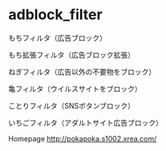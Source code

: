 # adblock_filter

もちフィルタ（広告ブロック）

もち拡張フィルタ（広告ブロック拡張）

ねぎフィルタ（広告以外の不要物をブロック）

亀フィルタ（ウイルスサイトをブロック）

ことりフィルタ（SNSボタンブロック）

いちごフィルタ（アダルトサイト広告ブロック）

Homepage http://pokapoka.s1002.xrea.com/


